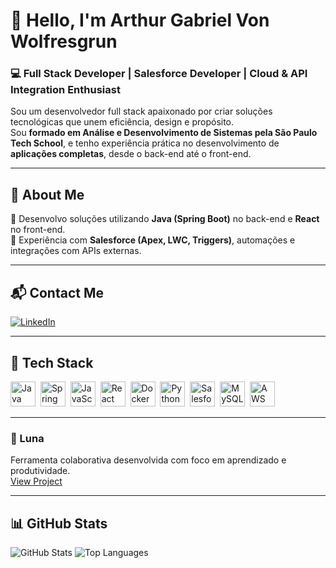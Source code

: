 # 👋 Hello, I'm Arthur Gabriel Von Wolfresgrun

### 💻 Full Stack Developer | Salesforce Developer | Cloud & API Integration Enthusiast

Sou um desenvolvedor full stack apaixonado por criar soluções tecnológicas que unem eficiência, design e propósito.  
Sou **formado em Análise e Desenvolvimento de Sistemas pela São Paulo Tech School**, e tenho experiência prática no desenvolvimento de **aplicações completas**, desde o back-end até o front-end.

---

## 🧠 About Me

🚀 Desenvolvo soluções utilizando **Java (Spring Boot)** no back-end e **React** no front-end.  
🧩 Experiência com **Salesforce (Apex, LWC, Triggers)**, automações e integrações com APIs externas.  

---

## 📬 Contact Me

<p>
  <a href="https://www.linkedin.com/in/arthur-wolfresgrun-9899652ab" target="_blank">
    <img src="https://img.shields.io/badge/LinkedIn-%230077B5.svg?&style=flat-square&logo=linkedin&logoColor=white" alt="LinkedIn">
  </a>
</p>

---

## 🧰 Tech Stack

<p align="left">
  <img src="https://cdn.jsdelivr.net/gh/devicons/devicon/icons/java/java-original.svg" alt="Java" width="40" height="40"/>&nbsp;
  <img src="https://cdn.jsdelivr.net/gh/devicons/devicon/icons/spring/spring-original.svg" alt="Spring Boot" width="40" height="40"/>&nbsp;
  <img src="https://cdn.jsdelivr.net/gh/devicons/devicon/icons/javascript/javascript-original.svg" alt="JavaScript" width="40" height="40"/>&nbsp;
  <img src="https://cdn.jsdelivr.net/gh/devicons/devicon/icons/react/react-original.svg" alt="React" width="40" height="40"/>&nbsp;
  <img src="https://cdn.jsdelivr.net/gh/devicons/devicon/icons/docker/docker-original.svg" alt="Docker" width="40" height="40"/>&nbsp;
  <img src="https://cdn.jsdelivr.net/gh/devicons/devicon/icons/python/python-original.svg" alt="Python" width="40" height="40"/>&nbsp;
  <img src="https://cdn.jsdelivr.net/gh/devicons/devicon/icons/salesforce/salesforce-original.svg" alt="Salesforce" width="40" height="40"/>&nbsp;
  <img src="https://cdn.jsdelivr.net/gh/devicons/devicon/icons/mysql/mysql-original.svg" alt="MySQL" width="40" height="40"/>&nbsp;
  <img src="https://cdn.jsdelivr.net/gh/devicons/devicon/icons/aws/aws-original.svg" alt="AWS" width="40" height="40"/>&nbsp;
</p>


---

### 🌙 Luna
Ferramenta colaborativa desenvolvida com foco em aprendizado e produtividade.  
[View Project](https://github.com/LunaLPWI)

---

## 📊 GitHub Stats

<p align="left">
  <img src="https://github-readme-stats.vercel.app/api?username=ArthurV0n&show_icons=true&count_private=true&theme=react" alt="GitHub Stats" />
  <img src="https://github-readme-stats.vercel.app/api/top-langs/?username=ArthurV0n&layout=compact&theme=react" alt="Top Languages" />
</p>
